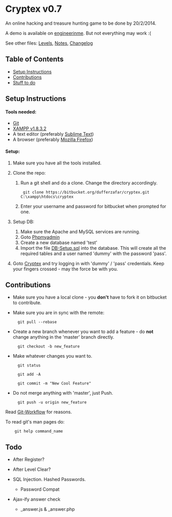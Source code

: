 # Cryptex v0.7

An online hacking and treasure hunting game to be done by 20/2/2014.

A demo is available on [engineerinme](http://engineerinme.com/cryptex/). But not everything may work :(

See other files: [Levels](/dufferzafar/cryptex/src/master/Levels.md), [Notes](/dufferzafar/cryptex/src/master/Notes.md), [Changelog](/dufferzafar/cryptex/src/master/Changelog-Deprecated.md)

## Table of Contents

* [Setup Instructions](#markdown-header-setup-instructions)
* [Contributions](#markdown-header-contributions)
* [Stuff to do](#markdown-header-todo)

## Setup Instructions

#### Tools needed:

* [Git](http://git-scm.com/downloads) 
* [XAMPP v1.8.3.2](http://www.apachefriends.org/en/xampp.html)
* A text editor (preferably [Sublime Text](http://sublimetext.com/3))
* A browser (preferably [Mozilla Firefox](http://www.mozilla.org/en-US/firefox/new/))

#### Setup:

1. Make sure you have all the tools installed.

2. Clone the repo:
    1. Run a git shell and do a clone. Change the directory accordingly.

            git clone https://bitbucket.org/dufferzafar/cryptex.git C:\xampp\htdocs\cryptex

    2. Enter your username and password for bitbucket when prompted for one.

3. Setup DB:
    1. Make sure the Apache and MySQL services are running.
    2. Goto [Phpmyadmin](http://localhost/phpmyadmin/)
    3. Create a new database named 'test'
    4. Import the file [DB-Setup.sql](/dufferzafar/cryptex/src/master/DB-Setup.sql) into the database. This will create all the required tables and a user named 'dummy' with the password 'pass'.

4. Goto [Cryptex](http://localhost/cryptex/index.php) and try logging in with 'dummy' / 'pass' credentials. Keep your fingers crossed - may the force be with you.

## Contributions

* Make sure you have a local clone - you **don't** have to fork it on bitbucket to contribute.

* Make sure you are in sync with the remote:

        git pull --rebase

* Create a new branch whenever you want to add a feature - do **not** change anything in the 'master' branch directly.

        git checkout -b new_feature

* Make whatever changes you want to.

        git status
        
        git add -A

        git commit -m "New Cool Feature"

* Do not merge anything with 'master', just Push. 

        git push -u origin new_feature

Read [Git-Workflow](https://www.atlassian.com/git/workflows#!workflow-gitflow) for reasons.

To read git's man pages do:

        git help command_name

## Todo

* After Register?
* After Level Clear?

* SQL Injection. Hashed Passwords.
    * Password Compat

* Ajax-ify answer check
    * _answer.js & _answer.php 
